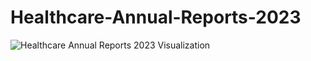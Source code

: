 # Healthcare-Annual-Reports-2023

![Healthcare Annual Reports 2023 Visualization](https://github.com/kshamajain0210/Healthcare-Annual-Reports-2023/assets/62696604/9aba398a-6b25-47c5-8dc4-dd7c51591780)
